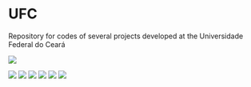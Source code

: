 # UFC
Repository for codes of several projects developed at the Universidade Federal do Ceará

![](http://crateus.ufc.br/wp-content/themes/oficial/imgs/logo_campus.png)


![](https://img.shields.io/github/stars/elton0022/UFC) ![](https://img.shields.io/github/forks/elton0022/UFC) ![](https://img.shields.io/github/tag/elton0022/UFC) ![](https://img.shields.io/github/release/elton0022/UFC) ![](https://img.shields.io/github/issues/elton0022/UFC) ![](https://img.shields.io/bower/elton0022/UFC)
